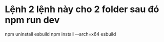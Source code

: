 # Lệnh 2 lệnh này cho 2 folder sau đó npm run dev
npm uninstall esbuild
npm install --arch=x64 esbuild
